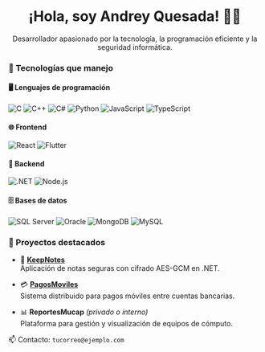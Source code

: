 <h1 align="center">¡Hola, soy Andrey Quesada! 👨‍💻</h1>
<p align="center">
  Desarrollador apasionado por la tecnología, la programación eficiente y la seguridad informática.
</p>

### 🚀 Tecnologías que manejo

#### 🖥️ Lenguajes de programación
![C](https://img.shields.io/badge/C-00599C?style=for-the-badge&logo=c&logoColor=white)
![C++](https://img.shields.io/badge/C++-00599C?style=for-the-badge&logo=c%2B%2B&logoColor=white)
![C#](https://img.shields.io/badge/C%23-68217A?style=for-the-badge&logo=c-sharp&logoColor=white)
![Python](https://img.shields.io/badge/Python-3776AB?style=for-the-badge&logo=python&logoColor=white)
![JavaScript](https://img.shields.io/badge/JavaScript-F7DF1E?style=for-the-badge&logo=javascript&logoColor=black)
![TypeScript](https://img.shields.io/badge/TypeScript-3178C6?style=for-the-badge&logo=typescript&logoColor=white)

#### 🌐 Frontend
![React](https://img.shields.io/badge/React-61DAFB?style=for-the-badge&logo=react&logoColor=black)
![Flutter](https://img.shields.io/badge/Flutter-02569B?style=for-the-badge&logo=flutter&logoColor=white)

#### 🧠 Backend
![.NET](https://img.shields.io/badge/.NET-512BD4?style=for-the-badge&logo=dotnet&logoColor=white)
![Node.js](https://img.shields.io/badge/Node.js-339933?style=for-the-badge&logo=node.js&logoColor=white)

#### 🗄️ Bases de datos
![SQL Server](https://img.shields.io/badge/SQL_Server-CC2927?style=for-the-badge&logo=microsoftsqlserver&logoColor=white)
![Oracle](https://img.shields.io/badge/Oracle-F80000?style=for-the-badge&logo=oracle&logoColor=white)
![MongoDB](https://img.shields.io/badge/MongoDB-47A248?style=for-the-badge&logo=mongodb&logoColor=white)
![MySQL](https://img.shields.io/badge/MySQL-00758F?style=for-the-badge&logo=mysql&logoColor=white)


### 📌 Proyectos destacados

- 🔐 **[KeepNotes](https://github.com/Arkvoodle7/KeepNotes)**  
  Aplicación de notas seguras con cifrado AES-GCM en .NET.

- 💳 **[PagosMoviles](https://github.com/Arkvoodle7/PagosMoviles)**  
  Sistema distribuido para pagos móviles entre cuentas bancarias.

- 📊 **ReportesMucap** *(privado o interno)*  
  Plataforma para gestión y visualización de equipos de cómputo.

📫 Contacto: `tucorreo@ejemplo.com`

